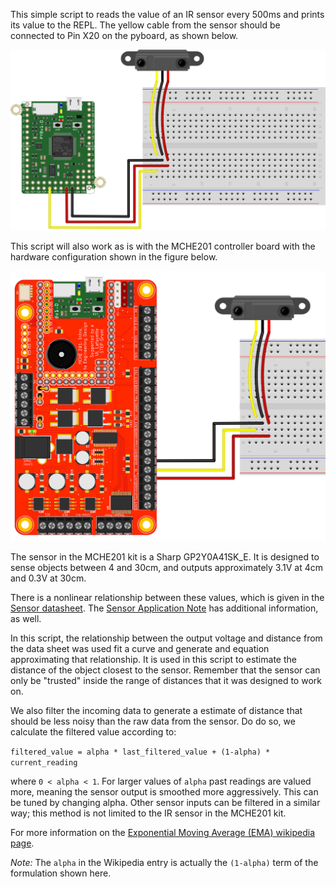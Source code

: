 This simple script to reads the value of an IR sensor every 500ms and prints 
its value to the REPL. The yellow cable from the sensor should be connected 
to Pin X20 on the pyboard, as shown below.

![IR Sensor Hardware Setup](pyboard_breadboard_IRsensor.png)

This script will also work as is with the MCHE201 controller board with the hardware configuration shown in the figure below.

![MCHE201 Controller Board IR Sensor Hardware Setup](MCHE201board_IRsensor.png)

The sensor in the MCHE201 kit is a Sharp GP2Y0A41SK_E. It is designed to sense objects between 4 and 30cm, and outputs approximately 3.1V at 4cm and 0.3V at 30cm.
 
There is a nonlinear relationship between these values, which is given in the [Sensor datasheet](http://www.sharp-world.com/products/device/lineup/data/pdf/datasheet/gp2y0a41sk_e.pdf). The 
[Sensor Application Note](http://www.sharp-world.com/products/device/lineup/data/pdf/datasheet/gp2y0a_gp2y0d_series_appl_e.pdf) has additional information, as well.

In this script, the relationship between the output voltage and distance from the data sheet was used fit a curve and generate and equation approximating that relationship. It is used in this script to estimate the distance of the object closest to the sensor. Remember that the sensor can only be "trusted" inside the range of distances that it was designed to work on.

We also filter the incoming data to generate a estimate of distance that should be less noisy than the raw data from the sensor. Do do so, we calculate the filtered value according to:

`filtered_value = alpha * last_filtered_value + (1-alpha) * current_reading`

where `0 < alpha < 1`. For larger values of `alpha` past readings are valued more, meaning the sensor output is smoothed more aggressively. This can be tuned by changing alpha. Other sensor inputs can be filtered in a similar way; this method is not limited to the IR sensor in the MCHE201 kit.

For more information on the [Exponential Moving Average (EMA) wikipedia page](https://en.wikipedia.org/wiki/Moving_average#Exponential_moving_average).
 
*Note:* The `alpha` in the Wikipedia entry is actually the `(1-alpha)` term of the formulation shown here.